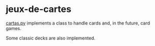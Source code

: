 # jeux-de-cartes

[cartas.py](jeux-de-cartes/cartas.py) implements a class to handle cards and,
in the future, card games.

Some classic decks are also implemented.

